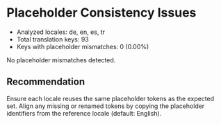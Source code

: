 # Placeholder Consistency Issues

- Analyzed locales: de, en, es, tr
- Total translation keys: 93
- Keys with placeholder mismatches: 0 (0.00%)

No placeholder mismatches detected.

## Recommendation

Ensure each locale reuses the same placeholder tokens as the expected set. Align any missing or renamed tokens by copying the placeholder identifiers from the reference locale (default: English).
